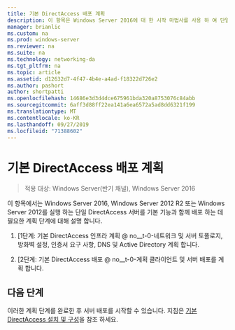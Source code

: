 ```yaml
---
title: 기본 DirectAccess 배포 계획
description: 이 항목은 Windows Server 2016에 대 한 시작 마법사를 사용 하 여 단일 DirectAccess 서버 배포 가이드의 일부입니다.
manager: brianlic
ms.custom: na
ms.prod: windows-server
ms.reviewer: na
ms.suite: na
ms.technology: networking-da
ms.tgt_pltfrm: na
ms.topic: article
ms.assetid: d12632d7-4f47-4b4e-a4ad-f18322d726e2
ms.author: pashort
author: shortpatti
ms.openlocfilehash: 14686e3d3d4dce675961bda320a8753076c84abb
ms.sourcegitcommit: 6aff3d88ff22ea141a6ea6572a5ad8dd6321f199
ms.translationtype: MT
ms.contentlocale: ko-KR
ms.lasthandoff: 09/27/2019
ms.locfileid: "71388602"
---
```

# <a name="plan-a-basic-directaccess-deployment"></a>기본 DirectAccess 배포 계획

>적용 대상: Windows Server(반기 채널), Windows Server 2016

이 항목에서는 Windows Server 2016, Windows Server 2012 R2 또는 Windows Server 2012를 실행 하는 단일 DirectAccess 서버를 기본 기능과 함께 배포 하는 데 필요한 계획 단계에 대해 설명 합니다.  
  
1.  [1단계: 기본 DirectAccess 인프라 계획 @ no__t-0-네트워크 및 서버 토폴로지, 방화벽 설정, 인증서 요구 사항, DNS 및 Active Directory 계획 합니다.  
  
2.  [2단계: 기본 DirectAccess 배포 @ no__t-0-계획 클라이언트 및 서버 배포를 계획 합니다.  
  
## <a name="next-step"></a>다음 단계  
이러한 계획 단계를 완료한 후 서버 배포를 시작할 수 있습니다. 지침은 [기본 DirectAccess 설치 및 구성](Install-and-Configure-Basic-DirectAccess.md)을 참조 하세요.  
  


